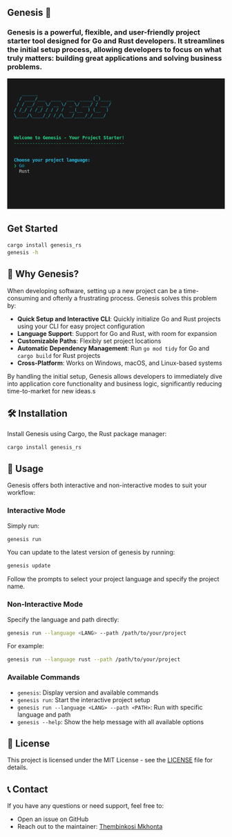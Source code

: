 <h2 align="start">Genesis 🌱</h1>
<h3 align="start">Genesis is a powerful, flexible, and user-friendly project starter tool designed for Go and Rust developers. It streamlines the initial setup process, allowing developers to focus on what truly matters: building great applications and solving business problems.</h3>

<p align="start">
    <img src="./genesis.png" alt="genesis" />
</p>

## Get Started

```sh
cargo install genesis_rs
genesis -h
```

## 🚀 Why Genesis?

When developing software, setting up a new project can be a time-consuming and oftenly a frustrating process. Genesis solves this problem by:

- **Quick Setup and Interactive CLI**: Quickly initialize Go and Rust projects using your CLI for easy project configuration
- **Language Support**: Support for Go and Rust, with room for expansion
- **Customizable Paths**: Flexibly set project locations
- **Automatic Dependency Management**: Run `go mod tidy` for Go and `cargo build` for Rust projects
- **Cross-Platform**: Works on Windows, macOS, and Linux-based systems

By handling the initial setup, Genesis allows developers to immediately dive into application core functionality and business logic, significantly reducing time-to-market for new ideas.s

## 🛠 Installation

Install Genesis using Cargo, the Rust package manager:

```bash
cargo install genesis_rs
```

## 📘 Usage

Genesis offers both interactive and non-interactive modes to suit your workflow:

### Interactive Mode

Simply run:

```bash
genesis run
```

You can update to the latest version of genesis by running:
```bash
genesis update
```

Follow the prompts to select your project language and specify the project name.

### Non-Interactive Mode

Specify the language and path directly:

```bash
genesis run --language <LANG> --path /path/to/your/project
```

For example:

```bash
genesis run --language rust --path /path/to/your/project
```

### Available Commands

- `genesis`: Display version and available commands
- `genesis run`: Start the interactive project setup
- `genesis run --language <LANG> --path <PATH>`: Run with specific language and path
- `genesis --help`: Show the help message with all available options

<!-- ## 🤝 Contributing

We welcome contributions to Genesis! Whether it's adding new features, improving documentation, or reporting bugs, your help is appreciated. Please feel free to:

1. Submit issues
2. Fork the repository
3. Send pull requests

Check out our [Contributing Guidelines](CONTRIBUTING.md) for more details. -->

## 📄 License

This project is licensed under the MIT License - see the [LICENSE](LICENSE) file for details.

## 📞 Contact

If you have any questions or need support, feel free to:

- Open an issue on GitHub
- Reach out to the maintainer: [Thembinkosi Mkhonta](https://github.com/ThembinkosiThemba)
